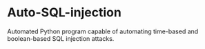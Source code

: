# Auto-SQL-injection
Automated Python program capable of automating time-based and boolean-based SQL injection attacks.
